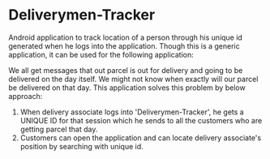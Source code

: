 # Deliverymen-Tracker
Android application to track location of a person through his unique id generated when he logs into the application. Though this is a generic
application, it can be used for the following application:

We all get messages that out parcel is out for delivery and going to be delivered on the day itself. We might not know when exactly will our 
parcel be delivered on that day. This application solves this problem by below approach:
1. When delivery associate logs into 'Deliverymen-Tracker', he gets a UNIQUE ID for that session which he sends to all the customers who are
   getting parcel that day.
2. Customers can open the application and can locate delivery associate's position by searching with unique id.
